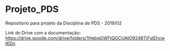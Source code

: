 # Projeto_PDS

Repositório para projeto da Disciplina de PDS - 2019/02

Link do Drive com a documentação:
https://drive.google.com/drive/folders/1HebgGWFtQGCUAtO9248TiFslEhcwIKDn
